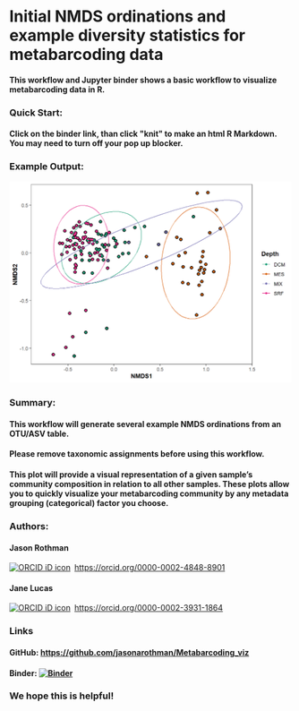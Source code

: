 # Initial NMDS ordinations and example diversity statistics for metabarcoding data  
#### This workflow and Jupyter binder shows a basic workflow to visualize metabarcoding data in R.  

### Quick Start:  
#### Click on the binder link, than click "knit" to make an html R Markdown. You may need to turn off your pop up blocker.  

### Example Output:  
![Img](https://raw.githubusercontent.com/jasonarothman/Metabarcoding_viz/master/NMDS.png)  

### Summary:  
#### This workflow will generate several example NMDS ordinations from an OTU/ASV table.  
#### Please remove taxonomic assignments before using this workflow.  
#### This plot will provide a visual representation of a given sample’s community composition in relation to all other samples. These plots allow you to quickly visualize your metabarcoding community by any metadata grouping (categorical) factor you choose.

### Authors:  
#### Jason Rothman
<div itemscope itemtype="https://schema.org/Person"><a itemprop="sameAs" content="https://orcid.org/0000-0002-4848-8901" href="https://orcid.org/0000-0002-4848-8901" target="orcid.widget" rel="noopener noreferrer" style="vertical-align:top;"><img src="https://orcid.org/sites/default/files/images/orcid_16x16.png" style="width:1em;margin-right:.5em;" alt="ORCID iD icon">https://orcid.org/0000-0002-4848-8901</a></div>  

#### Jane Lucas  
<div itemscope itemtype="https://schema.org/Person"><a itemprop="sameAs" content="https://orcid.org/0000-0002-3931-1864" href="https://orcid.org/0000-0002-3931-1864" target="orcid.widget" rel="noopener noreferrer" style="vertical-align:top;"><img src="https://orcid.org/sites/default/files/images/orcid_16x16.png" style="width:1em;margin-right:.5em;" alt="ORCID iD icon">https://orcid.org/0000-0002-3931-1864</a></div>  

### Links  

#### GitHub: https://github.com/jasonarothman/Metabarcoding_viz

#### Binder: [![Binder](https://mybinder.org/badge_logo.svg)](https://mybinder.org/v2/gh/jasonarothman/Metabarcoding_viz/master?filepath=rstudio)  

### We hope this is helpful!